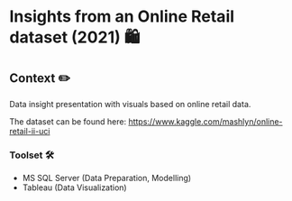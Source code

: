 # Insights from an Online Retail dataset (2021) 🛍️
## Context ✏️

Data insight presentation with visuals based on online retail data.

The dataset can be found here: https://www.kaggle.com/mashlyn/online-retail-ii-uci 

### Toolset 🛠️

* MS SQL Server (Data Preparation, Modelling)
* Tableau (Data Visualization)